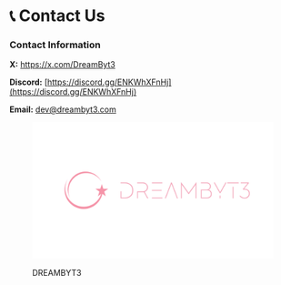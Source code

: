 # 📞 Contact Us

### Contact Information

**X:** [https://x.com/DreamByt3 ](https://x.com/DreamByt3)

**Discord:** [https://discord.gg/ENKWhXFnHj](https://discord.gg/ENKWhXFnHj)

**Email:** [dev@dreambyt3.com](http://127.0.0.1:5000/u/fgnVBjxjlOOr9N7wptZeSDQBSZk1)

<figure><img src="../.gitbook/assets/1600 x 900_DreamByt3 (1).png" alt=""><figcaption><p>DREAMBYT3</p></figcaption></figure>
